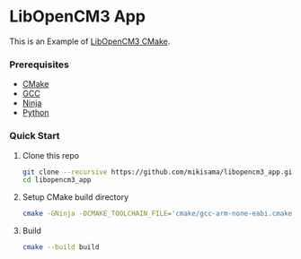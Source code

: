 # LibOpenCM3 App

This is an Example of [LibOpenCM3 CMake](https://github.com/mikisama/libopencm3_cmake).

### Prerequisites

* [CMake](https://github.com/Kitware/CMake/releases)
* [GCC](https://github.com/xpack-dev-tools/arm-none-eabi-gcc-xpack/releases)
* [Ninja](https://github.com/ninja-build/ninja/releases)
* [Python](https://www.python.org/downloads)

### Quick Start

1. Clone this repo
    ```bash
    git clone --recursive https://github.com/mikisama/libopencm3_app.git
    cd libopencm3_app
    ```
2. Setup CMake build directory
    ```bash
    cmake -GNinja -DCMAKE_TOOLCHAIN_FILE='cmake/gcc-arm-none-eabi.cmake' -DCMAKE_EXPORT_COMPILE_COMMANDS=ON -DCMAKE_BUILD_TYPE=Debug -Bbuild .
    ```
3. Build
    ```bash
    cmake --build build
    ```
